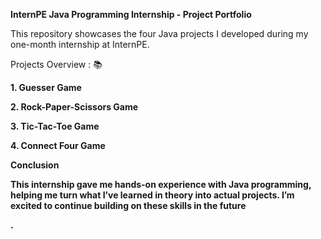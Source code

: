 <p><b>InternPE Java Programming Internship - Project Portfolio</b></p>
This repository showcases the four Java projects I developed during my one-month internship at InternPE.
<p>Projects Overview : 📚 </p>
<p><b>1. Guesser Game </b></p>
<p><b>2. Rock-Paper-Scissors Game</b></p>
<p><b>3. Tic-Tac-Toe Game</b></p>
<p><b>4. Connect Four Game</b></p>
<p><b>Conclusion
<p>
This internship gave me hands-on experience with Java programming, helping me turn what
I’ve learned in theory into actual projects. I’m excited to continue building on these skills in the future</p>.</b></p>
